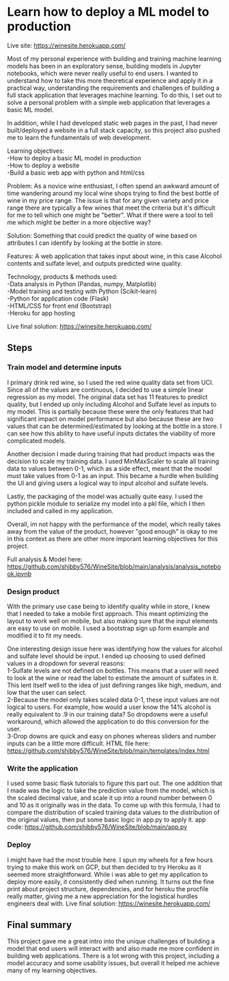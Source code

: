 # Learn how to deploy a ML model to production

Live site: https://winesite.herokuapp.com/

Most of my personal experience with building and training machine learning models has been in an exploratory sense, building models in Jupyter notebooks, which were never really useful to end users. I wanted to understand how to take this more theoretical experience and apply it in a practical way, understanding the requirements and challenges of building a full stack application that leverages machine learning. To do this, I set out to solve a personal problem with a simple web application that leverages a basic ML model.

In addition, while I had developed static web pages in the past, I had never built/deployed a website in a full stack capacity, so this project also pushed me to learn the fundamentals of web development.

Learning objectives:
<br>-How to deploy a basic ML model in production 
<br>-How to deploy a website
<br>-Build a basic web app with python and html/css

Problem: As a novice wine enthusiast, I often spend an awkward amount of time wandering around my local wine shops trying to find the best bottle of wine in my price range. The issue is that for any given variety and price range there are typically a few wines that meet the criteria but it's difficult for me to tell which one might be "better". What if there were a tool to tell me which might be better in a more objective way?

Solution: Something that could predict the quality of wine based on attributes I can identify by looking at the bottle in store. 

Features: A web application that takes input about wine, in this case Alcohol contents and sulfate level, and outputs predicted wine quality.

Technology, products & methods used:
<br>-Data analysis in Python (Pandas, numpy, Matplotlib) 
<br>-Model training and testing with Python (Scikit-learn)
<br>-Python for application code (Flask)
<br>-HTML/CSS for front end (Bootstrap)
<br>-Heroku for app hosting

Live final solution: https://winesite.herokuapp.com/

## Steps
### Train model and determine inputs
I primary drink red wine, so I used the red wine quality data set from UCI. Since all of the values are continuous, I decided to use a simple linear regression as my model. The original data set has 11 features to predict quality, but I ended up only including Alcohol and Sulfate level as inputs to my model. This is partially because these were the only features that had significant impact on model performance but also because these are two values that can be determined/estimated by looking at the bottle in a store. I can see how this ability to have useful inputs dictates the viability of more complicated models. 

Another decision I made during training that had product impacts was the decision to scale my training data. I used MinMaxScaler to scale all training data to values between 0-1, which as a side effect, meant that the model must take values from 0-1 as an input. This became a hurdle when building the UI and giving users a logical way to input alcohol and sulfate levels.

Lastly, the packaging of the model was actually quite easy. I used the python pickle module to serialize my model into a pkl file, which I then included and called in my application.

Overall, im not happy with the performance of the model, which really takes away from the value of the product, however "good enough" is okay to me in this context as there are other more imporant learning objectives for this project. 

Full analysis & Model here: https://github.com/shibby576/WineSite/blob/main/analysis/analysis_notebook.ipynb

### Design product
With the primary use case being to identify quality while in store, I knew that I needed to take a mobile first approach. This meant optimizing the layout to work well on mobile, but also making sure that the input elements are easy to use on mobile. I used a bootstrap sign up form example and modified it to fit my needs. 

One interesting design issue here was identifying how the values for alcohol and sulfate level should be input. I ended up choosing to used defined values in a dropdown for several reasons:
<br>1-Sulfate levels are not defined on bottles. This means that a user will need to look at the wine or read the label to estimate the amount of sulfates in it. This lent itself well to the idea of just defining ranges like high, medium, and low that the user can select.
<br>2-Because the model only takes scaled data 0-1, these input values are not logical to users. For example, how would a user know the 14% alcohol is really equivalent to .9 in our training data? So dropdowns were a useful workaround, which allowed the application to do this conversion for the user. 
<br>3-Drop downs are quick and easy on phones whereas sliders and number inputs can be a little more difficult. 
HTML file here: https://github.com/shibby576/WineSite/blob/main/templates/index.html

### Write the application
I used some basic flask tutorials to figure this part out. The one addition that I made was the logic to take the prediction value from the model, which is the scaled decimal value, and scale it up into a round number between 0 and 10 as it originally was in the data. To come up with this formula, I had to compare the distribution of scaled training data values to the distribution of the original values, then put some basic logic in app.py to apply it. 
app code: https://github.com/shibby576/WineSite/blob/main/app.py

### Deploy
I might have had the most trouble here. I spun my wheels for a few hours trying to make this work on GCP, but then decided to try Heroku as it seemed more straightforward. While i was able to get my application to deploy more easily, it consistently died when running. It turns out the fine print about project structure, dependencies, and for heroku the procfile really matter, giving me a new appreciation for the logistical hurdles engineers deal with. 
Live final solution: https://winesite.herokuapp.com/

## Final summary
This project gave me a great intro into the unique challenges of building a model that end users will interact with and also made me more confident in building web applications. There is a lot wrong with this project, including a model accuracy and some usability issues, but overall it helped me achieve many of my learning objectives. 
